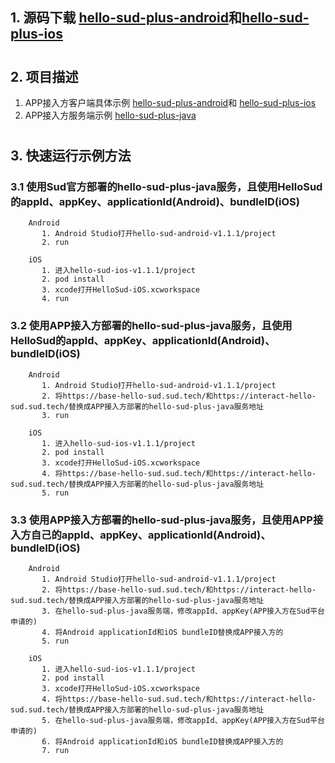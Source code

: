 ## 1. 源码下载 [hello-sud-plus-android](https://github.com/SudTechnology/hello-sud-plus-android/releases)和[hello-sud-plus-ios](https://github.com/SudTechnology/hello-sud-plus-ios/releases)
#
## 2. 项目描述
1. APP接入方客户端具体示例
[hello-sud-plus-android](https://github.com/SudTechnology/hello-sud-plus-android)和
[hello-sud-plus-ios](https://github.com/SudTechnology/hello-sud-plus-ios)
2. APP接入方服务端示例
[hello-sud-plus-java](https://github.com/SudTechnology/hello-sud-plus-java)

#
## 3. 快速运行示例方法

### 3.1 使用Sud官方部署的hello-sud-plus-java服务，且使用HelloSud的appId、appKey、applicationId(Android)、bundleID(iOS)
        
        Android 
           1. Android Studio打开hello-sud-android-v1.1.1/project
           2. run
        
        iOS
           1. 进入hello-sud-ios-v1.1.1/project
           2. pod install
           3. xcode打开HelloSud-iOS.xcworkspace
           4. run

### 3.2 使用APP接入方部署的hello-sud-plus-java服务，且使用HelloSud的appId、appKey、applicationId(Android)、bundleID(iOS)
        
        Android
           1. Android Studio打开hello-sud-android-v1.1.1/project
           2. 将https://base-hello-sud.sud.tech/和https://interact-hello-sud.sud.tech/替换成APP接入方部署的hello-sud-plus-java服务地址
           3. run

        iOS
           1. 进入hello-sud-ios-v1.1.1/project
           2. pod install
           3. xcode打开HelloSud-iOS.xcworkspace
           4. 将https://base-hello-sud.sud.tech/和https://interact-hello-sud.sud.tech/替换成APP接入方部署的hello-sud-plus-java服务地址
           5. run
### 3.3 使用APP接入方部署的hello-sud-plus-java服务，且使用APP接入方自己的appId、appKey、applicationId(Android)、bundleID(iOS)
        
        Android 
           1. Android Studio打开hello-sud-android-v1.1.1/project
           2. 将https://base-hello-sud.sud.tech/和https://interact-hello-sud.sud.tech/替换成APP接入方部署的hello-sud-plus-java服务地址
           3. 在hello-sud-plus-java服务端，修改appId、appKey(APP接入方在Sud平台申请的)
           4. 将Android applicationId和iOS bundleID替换成APP接入方的
           5. run

        iOS
           1. 进入hello-sud-ios-v1.1.1/project
           2. pod install
           3. xcode打开HelloSud-iOS.xcworkspace
           4. 将https://base-hello-sud.sud.tech/和https://interact-hello-sud.sud.tech/替换成APP接入方部署的hello-sud-plus-java服务地址
           5. 在hello-sud-plus-java服务端，修改appId、appKey(APP接入方在Sud平台申请的)
           6. 将Android applicationId和iOS bundleID替换成APP接入方的
           7. run
